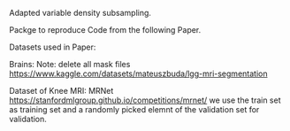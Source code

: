 Adapted variable density subsampling.


Packge to reproduce Code from the following Paper.


Datasets used in Paper:

Brains:
Note: delete all mask files
https://www.kaggle.com/datasets/mateuszbuda/lgg-mri-segmentation



Dataset of Knee MRI: MRNet
https://stanfordmlgroup.github.io/competitions/mrnet/
we use the train set as training set and a randomly picked elemnt of the validation set for validation. 

